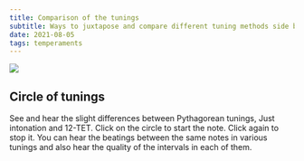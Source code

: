 ```yaml
---
title: Comparison of the tunings
subtitle: Ways to juxtapose and compare different tuning methods side by side
date: 2021-08-05
tags: temperaments
---
```


<img src="/media/theory/et-limits.svg" />

## Circle of tunings

See and hear the slight differences between Pythagorean tunings, Just intonation and 12-TET. Click on the circle to start the note. Click again to stop it. You can hear the beatings between the same notes in various tunings and also hear the quality of the intervals in each of them.

<tuning-circle />
<svg-save svg="tuning-circle" />